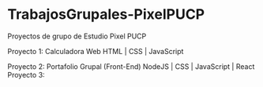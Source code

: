 # TrabajosGrupales-PixelPUCP
Proyectos de grupo de Estudio Pixel PUCP

Proyecto 1: Calculadora Web
            HTML | CSS | JavaScript

Proyecto 2: Portafolio Grupal (Front-End)
            NodeJS | CSS | JavaScript | React
Proyecto 3: 
